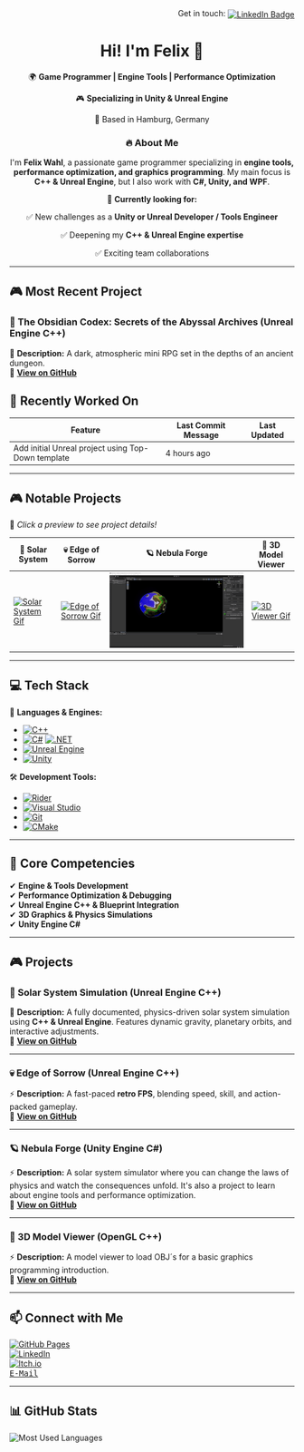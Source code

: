 <div align="right">
  Get in touch: 
  <a href="https://www.linkedin.com/in/felix-wahl-6763791b9/">
    <img src="https://custom-icon-badges.demolab.com/badge/LinkedIn-0A66C2?logo=linkedin-white&logoColor=fff" align="absmiddle" alt="LinkedIn Badge">
  </a>
</div>

<h1 align="center">Hi! I'm Felix 👋</h1> 
<p align="center">🌍 <b>Game Programmer | Engine Tools | Performance Optimization</b></p>
<p align="center">🎮 <b>Specializing in Unity & Unreal Engine</b></p>
<p align="center">📍 Based in Hamburg, Germany</p> 

<h3 align="center">🔥 About Me</h3>
<p align="center">I'm <b>Felix Wahl</b>, a passionate game programmer specializing in <b>engine tools, performance optimization, and graphics programming</b>. My main focus is <b>C++ & Unreal Engine</b>, but I also work with <b>C#, Unity, and WPF</b>.</p> 

<p align="center">🔭 <b>Currently looking for:</b></p> 
<p align="center">✅ New challenges as a <b>Unity or Unreal Developer / Tools Engineer</b></p> 
<p align="center">✅ Deepening my <b>C++ & Unreal Engine expertise</b></p> 
<p align="center">✅ Exciting team collaborations</p> 

---

## 🎮 Most Recent Project

### **🌌 The Obsidian Codex: Secrets of the Abyssal Archives (Unreal Engine C++)**  
📝 **Description:** A dark, atmospheric mini RPG set in the depths of an ancient dungeon.     
🔗 **[View on GitHub](https://github.com/goldbarth/TheObsidianCodex)**  

<!-- START_RECENTLY_WORKED_ON -->
## 🔄 Recently Worked On

| Feature | Last Commit Message | Last Updated |
|---------|----------------------|--------------|
| Add initial Unreal project using Top-Down template | 4 hours ago |
<!-- END_RECENTLY_WORKED_ON -->

---

## 🎮 Notable Projects   
🎥 *Click a preview to see project details!*  

| 🌌 Solar System | 💀 Edge of Sorrow | 🪐 Nebula Forge | 🧊 3D Model Viewer |
|------------------|----------------|--------------|------------------|
| [![Solar System Gif](./images/solar-system-camera-pan.gif)](#solar-system-simulation) | [![Edge of Sorrow Gif](./images/edge-of-sorrow-gameplay.gif)](#edge-of-sorrow) | [![Edge of Sorrow Gif](./images/nebula-forge-tool.gif)](#nebula-forge) | [![3D Viewer Gif](./images/3d-model-viewer-backpack.gif)](#3d-model-viewer) |

---

## 💻 Tech Stack  
🚀 **Languages & Engines:**  
- [![C++](https://img.shields.io/badge/C++-%2300599C.svg?logo=c%2B%2B&logoColor=white)](#https://en.cppreference.com/)  
- [![C#](https://custom-icon-badges.demolab.com/badge/C%23-%23239120.svg?logo=cshrp&logoColor=white)](#) [![.NET](https://img.shields.io/badge/.NET-512BD4?logo=dotnet&logoColor=fff)](#)  
- [![Unreal Engine](https://img.shields.io/badge/Unreal%20Engine-%23313131.svg?logo=unrealengine&logoColor=white)](#) 
- [![Unity](https://img.shields.io/badge/Unity-%23000000.svg?logo=unity&logoColor=white)](#)  

🛠 **Development Tools:**  
- [![Rider](https://img.shields.io/badge/Rider-000?logo=rider&logoColor=fff)](#)
- [![Visual Studio](https://custom-icon-badges.demolab.com/badge/Visual%20Studio-5C2D91.svg?&logo=visual-studio&logoColor=white)](#)  
- [![Git](https://img.shields.io/badge/Git-F05032?logo=git&logoColor=fff)](#)  
- [![CMake](https://img.shields.io/badge/CMake-064F8C?style=for-the-badge&logo=cmake&logoColor=white)](#)
---

## 🎯 Core Competencies  
✔ **Engine & Tools Development**  
✔ **Performance Optimization & Debugging**  
✔ **Unreal Engine C++ & Blueprint Integration**   
✔ **3D Graphics & Physics Simulations**   
✔ **Unity Engine C#**

---

## 🎮 Projects   

<a id="solar-system-simulation"></a>
### **🌌 Solar System Simulation (Unreal Engine C++)**  
📝 **Description:** A fully documented, physics-driven solar system simulation using **C++ & Unreal Engine**. Features dynamic gravity, planetary orbits, and interactive adjustments.  
🔗 **[View on GitHub](https://github.com/goldbarth/SolarSystem)**  

---

<a id="edge-of-sorrow"></a>
### **💀 Edge of Sorrow (Unreal Engine C++)**  
⚡ **Description:** A fast-paced **retro FPS**, blending speed, skill, and action-packed gameplay.  
🔗 **[View on GitHub](https://github.com/goldbarth/EdgeOfSorrow)**  

---

<a id="nebula-forge"></a>
### **🪐 Nebula Forge (Unity Engine C#)**
⚡ **Description:** A solar system simulator where you can change the laws of physics and watch the consequences unfold. It's also a project to learn about engine tools and performance optimization.   
🔗 **[View on GitHub](https://github.com/goldbarth/NebulaForge)**

---

<a id="3d-model-viewer"></a>
### **🧊 3D Model Viewer (OpenGL C++)**  
⚡ **Description:** A model viewer to load OBJ´s for a basic graphics programming introduction.   
🔗 **[View on GitHub](https://github.com/goldbarth/3DModelViewer)**

---

## 📫 Connect with Me  
[![GitHub Pages](https://img.shields.io/badge/GitHub%20Pages-121013?logo=github&logoColor=white)](https://goldbarth.github.io/Portfolio/#/)  
[![LinkedIn](https://custom-icon-badges.demolab.com/badge/LinkedIn-0A66C2?logo=linkedin-white&logoColor=fff)](https://www.linkedin.com/in/felix-wahl-6763791b9/)  
[![Itch.io](https://img.shields.io/badge/itch.io-%23FF0B34.svg?logo=Itch.io&logoColor=white)](https://goldbarth.itch.io/)  
[<kbd>E-Mail</kbd>](mailto:felix.wahl@live.de)  

---

## 📊 GitHub Stats  

![Most Used Languages](https://github-readme-stats.vercel.app/api/top-langs/?username=goldbarth&layout=compact&theme=radical)  
